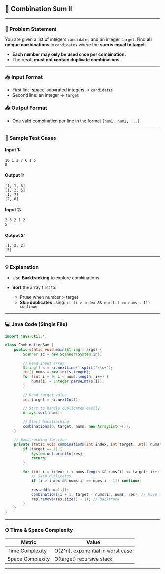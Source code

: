 
## 🎯 Combination Sum II

---

### 📝 Problem Statement

You are given a list of integers `candidates` and an integer `target`.
Find **all unique combinations** in `candidates` where the **sum is equal to target**.

* **Each number may only be used once per combination.**
* The result **must not contain duplicate combinations**.

---

### 📥 Input Format

* First line: space-separated integers → `candidates`
* Second line: an integer → `target`

### 📤 Output Format

* One valid combination per line in the format `[num1, num2, ...]`

---

### 🧪 Sample Test Cases

#### Input 1:

```
10 1 2 7 6 1 5
8
```

#### Output 1:

```
[1, 1, 6]
[1, 2, 5]
[1, 7]
[2, 6]
```

#### Input 2:

```
2 5 2 1 2
5
```

#### Output 2:

```
[1, 2, 2]
[5]
```

---

### 💡 Explanation

* Use **Backtracking** to explore combinations.
* **Sort** the array first to:

  * Prune when number > target
  * **Skip duplicates** using: `if (i > index && nums[i] == nums[i-1]) continue`

---

### 💻 Java Code (Single File)

```java
import java.util.*;

class CombinationSum {
    public static void main(String[] args) {
        Scanner sc = new Scanner(System.in);

        // Read input array
        String[] s = sc.nextLine().split("\\s+");
        int[] nums = new int[s.length];
        for (int i = 0; i < nums.length; i++) {
            nums[i] = Integer.parseInt(s[i]);
        }

        // Read target value
        int target = sc.nextInt();

        // Sort to handle duplicates easily
        Arrays.sort(nums);

        // Start backtracking
        combinations(0, target, nums, new ArrayList<>());
    }

    // Backtracking function
    private static void combinations(int index, int target, int[] nums, List<Integer> res) {
        if (target == 0) {
            System.out.println(res);
            return;
        }

        for (int i = index; i < nums.length && nums[i] <= target; i++) {
            // Skip duplicates
            if (i > index && nums[i] == nums[i - 1]) continue;

            res.add(nums[i]);
            combinations(i + 1, target - nums[i], nums, res); // Move to next index (i + 1)
            res.remove(res.size() - 1); // Backtrack
        }
    }
}
```

---

### ⏱ Time & Space Complexity

| Metric           | Value                             |
| ---------------- | --------------------------------- |
| Time Complexity  | O(2^n), exponential in worst case |
| Space Complexity | O(target) recursive stack         |

---
